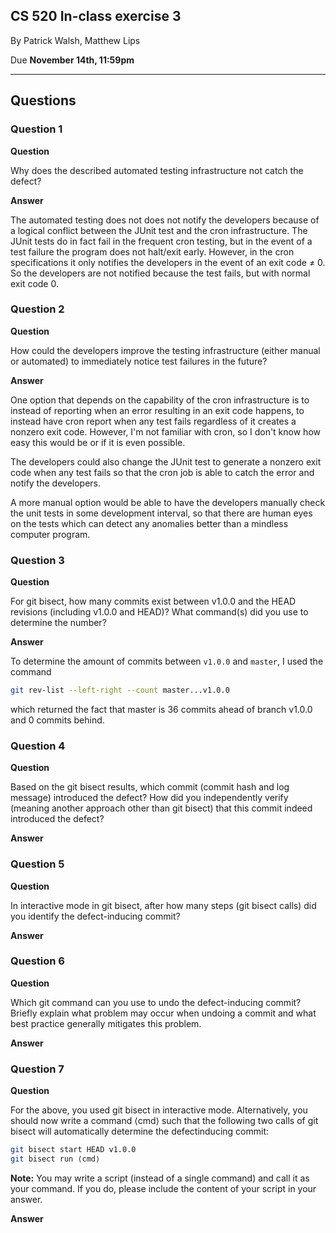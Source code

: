 ## CS 520 In-class exercise 3
By Patrick Walsh, Matthew Lips

Due **November 14th, 11:59pm**

---

## Questions

### Question 1

**Question**

Why does the described automated testing infrastructure not catch the defect?

**Answer**

The automated testing does not does not notify the developers because of a logical conflict between the JUnit test and the cron infrastructure. The JUnit tests do in fact fail in the frequent cron testing, but in the event of a test failure the program does not halt/exit early. However, in the cron specifications it only notifies the developers in the event of an exit code ≠ 0. So the developers are not notified because the test fails, but with normal exit code 0.

### Question 2

**Question**

How could the developers improve the testing infrastructure (either manual or automated) to immediately notice test failures in the future?

**Answer**

One option that depends on the capability of the cron infrastructure is to instead of reporting when an error resulting in an exit code happens, to instead have cron report when any test fails regardless of it creates a nonzero exit code. However, I'm not familiar with cron, so I don't know how easy this would be or if it is even possible.

The developers could also change the JUnit test to generate a nonzero exit code when any test fails so that the cron job is able to catch the error and notify the developers.

A more manual option would be able to have the developers manually check the unit tests in some development interval, so that there are human eyes on the tests which can detect any anomalies better than a mindless computer program.

### Question 3

**Question**

For git bisect, how many commits exist between v1.0.0 and the HEAD revisions (including v1.0.0 and HEAD)? What command(s) did you use to determine the number?

**Answer**

To determine the amount of commits between `v1.0.0` and `master`, I used the command

```sh
git rev-list --left-right --count master...v1.0.0
```

which returned the fact that master is 36 commits ahead
of branch v1.0.0 and 0 commits behind.

### Question 4

**Question**

Based on the git bisect results, which commit (commit hash and log message) introduced the defect? How did you independently verify (meaning another approach other than git bisect) that this commit indeed introduced the defect?

**Answer**

### Question 5

**Question**

In interactive mode in git bisect, after how many steps (git bisect calls) did you identify the defect-inducing commit?

**Answer**

### Question 6

**Question**

Which git command can you use to undo the defect-inducing commit? Briefly explain what problem
may occur when undoing a commit and what best practice generally mitigates this problem.

**Answer**

### Question 7

**Question**

For the above, you used git bisect in interactive mode. Alternatively, you should now write a command ⟨cmd⟩ such that the following two calls of git bisect will automatically determine the defectinducing commit:
```sh
git bisect start HEAD v1.0.0
git bisect run ⟨cmd⟩
```
**Note:** You may write a script (instead of a single command) and call it as your command. If you do, please include the content of your script in your answer.

**Answer**

